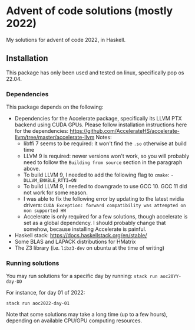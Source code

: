 # Advent of code solutions (mostly 2022)

My solutions for advent of code 2022, in Haskell.

## Installation

This package has only been used and tested on linux, specifically pop os 22.04.

### Dependencies
This package depends on the following:
- Dependencies for the Accelerate package, specifically its LLVM PTX backend
  using CUDA GPUs. Please follow installation instructions here for the 
  dependencies: https://github.com/AccelerateHS/accelerate-llvm/tree/master/accelerate-llvm 
  Notes:
  - libffi 7 seems to be required: it won't find the `.so` otherwise at build time
  - LLVM 9 is required: newer versions won't work, so you will probably need to
    follow the `Building from source` section in the paragraph above.
  - To build LLVM 9, I needed to add the following flag to `cmake`: `-DLLVM_ENABLE_RTTI=ON`
  - To build LLVM 9, I needed to downgrade to use GCC 10. GCC 11 did not work for some reason.
  - I was able to fix the following error by updating to the latest nvidia drivers: `CUDA Exception: forward compatibility was attempted on non supported HW`
  - Accelerate is only required for a few solutions, though accelerate is set as
    a global dependency. I should probably change that somehow, because installing
    Accelerate is painful.
- Haskell stack: https://docs.haskellstack.org/en/stable/
- Some BLAS and LAPACK distributions for HMatrix
- The Z3 library (i.e. `libz3-dev` on ubuntu at the time of writing)

### Running solutions
You may run solutions for a specific day by running:
`stack run aoc20YY-day-DD`

For instance, for day 01 of 2022:

`stack run aoc2022-day-01`

Note that some solutions may take a long time (up to a few hours), depending on 
available CPU/GPU computing resources.

